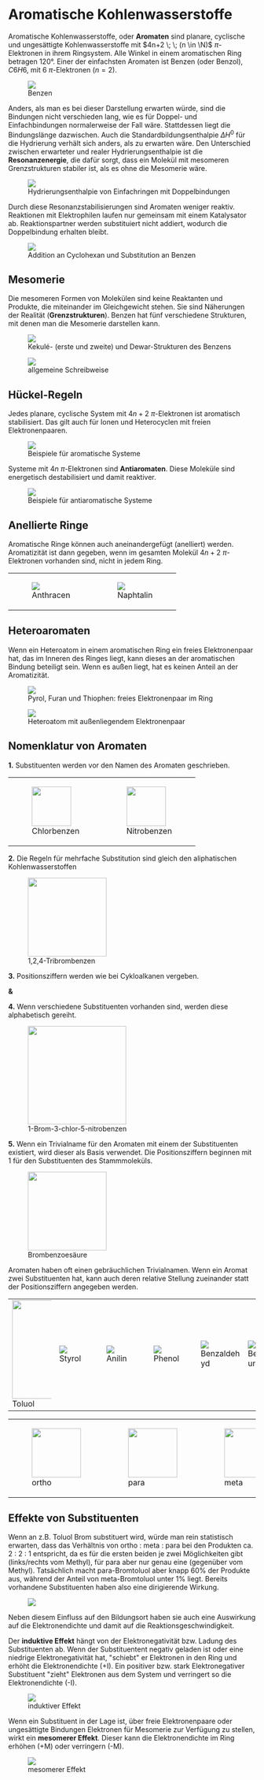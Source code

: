 # Aromatische Kohlenwasserstoffe

Aromatische Kohlenwasserstoffe, oder **Aromaten** sind planare, cyclische und ungesättigte Kohlenwasserstoffe mit $4n+2 \; \; (n \in \N)$ $\pi$-Elektronen in ihrem Ringsystem. Alle Winkel in einem aromatischen Ring betragen 120°. Einer der einfachsten Aromaten ist Benzen (oder Benzol), $C6H6$, mit 6 $\pi$-Elektronen ($n=2$).

<figure>
    <img src="./media/benzen.png">
    <figcaption>Benzen</figcaption>
</figure>

Anders, als man es bei dieser Darstellung erwarten würde, sind die Bindungen nicht verschieden lang, wie es für Doppel- und Einfachbindungen normalerweise der Fall wäre. Stattdessen liegt die Bindungslänge dazwischen. Auch die Standardbildungsenthalpie $\Delta H^0$ für die Hydrierung verhält sich anders, als zu erwarten wäre. Den Unterschied zwischen erwarteter und realer Hydrierungsenthalpie ist die **Resonanzenergie**, die dafür sorgt, dass ein Molekül mit mesomeren Grenzstrukturen stabiler ist, als es ohne die Mesomerie wäre.

<figure>
    <img src="./media/resonanzenergie.png">
    <figcaption>Hydrierungsenthalpie von Einfachringen mit Doppelbindungen</figcaption>
</figure>

Durch diese Resonanzstabilisierungen sind Aromaten weniger reaktiv. Reaktionen mit Elektrophilen laufen nur gemeinsam mit einem Katalysator ab. Reaktionspartner werden substituiert nicht addiert, wodurch die Doppelbindung erhalten bleibt. 

<figure>
    <img src="./media/cyclohexan_benzen.png">
    <figcaption>Addition an Cyclohexan und Substitution an Benzen</figcaption>
</figure>

## Mesomerie

Die mesomeren Formen von Molekülen sind keine Reaktanten und Produkte, die miteinander im Gleichgewicht stehen. Sie sind Näherungen der Realität (**Grenzstrukturen**). Benzen hat fünf verschiedene Strukturen, mit denen man die Mesomerie darstellen kann.

<figure>
    <img src="./media/mesomere_strukturen.png">
    <figcaption>Kekulé- (erste und zweite) und Dewar-Strukturen des Benzens</figcaption>
</figure>

<figure>
    <img src="./media/allg_mesomerie.png">
    <figcaption>allgemeine Schreibweise</figcaption>
</figure>

## Hückel-Regeln

Jedes planare, cyclische System mit $4n+2$ $\pi$-Elektronen ist aromatisch stabilisiert. Das gilt auch für Ionen und Heterocyclen mit freien Elektronenpaaren.

<figure>
    <img src="./media/Hückel.png">
    <figcaption>Beispiele für aromatische Systeme</figcaption>
</figure>

Systeme mit $4n$ $\pi$-Elektronen sind **Antiaromaten**. Diese Moleküle sind energetisch destabilisiert und damit reaktiver.

<figure>
    <img src="./media/antiaromaten.png">
    <figcaption>Beispiele für antiaromatische Systeme</figcaption>
</figure>

## Anellierte Ringe

Aromatische Ringe können auch aneinandergefügt (anelliert) werden. Aromatizität ist dann gegeben, wenn im gesamten Molekül $4n+2$ $\pi$-Elektronen vorhanden sind, nicht in jedem Ring.

<table>
    <tbody>
        <tr>
            <td>
                <figure>
                    <img src="./media/anthracen.png">
                    <figcaption>Anthracen</figcaption>
                </figure>
            </td>
            <td>
                <figure>
                    <img src="./media/naphtalin.png">
                    <figcaption>Naphtalin</figcaption>
                </figure>
            </td>
        </tr>
    </tbody>
</table>

## Heteroaromaten

Wenn ein Heteroatom in einem aromatischen Ring ein freies Elektronenpaar hat, das im Inneren des Ringes liegt, kann dieses an der aromatischen Bindung beteiligt sein. Wenn es außen liegt, hat es keinen Anteil an der Aromatizität.

<figure>
    <img src="./media/heteroaromaten.png">
    <figcaption>Pyrol, Furan und Thiophen: freies Elektronenpaar im Ring</figcaption>
</figure>

<figure>
    <img src="./media/außen.png">
    <figcaption>Heteroatom mit außenliegendem Elektronenpaar</figcaption>
</figure>

## Nomenklatur von Aromaten

**1.** Substituenten werden vor den Namen des Aromaten geschrieben.

<table class="gallery-table">
    <tbody>
        <tr>
            <td>
                <figure>
                    <img src="./media/chlorbenzen.png" style="width:80px">
                    <figcaption>Chlorbenzen</figcaption>
                </figure>
            </td>
            <td>
                <figure>
                    <img src="./media/Nitrobenzen.png" style="width:80px">
                    <figcaption>Nitrobenzen</figcaption>
                </figure>
            </td>
        </tr>
    </tbody>
</table>

**2.** Die Regeln für mehrfache Substitution sind gleich den aliphatischen Kohlenwasserstoffen

<figure>
    <img src="./media/1,2,4-tribrombenzen.png" style="width:160px">
    <figcaption>1,2,4-Tribrombenzen</figcaption>
</figure>

**3.** Positionsziffern werden wie bei Cykloalkanen vergeben.

**&**

**4.** Wenn verschiedene Substituenten vorhanden sind, werden diese alphabetisch gereiht.

<figure>
    <img src="./media/brom-chlor-nitrobenzen.png" style="width:200px">
    <figcaption>1-Brom-3-chlor-5-nitrobenzen</figcaption>
</figure>

**5.** Wenn ein Trivialname für den Aromaten mit einem der Substituenten existiert, wird dieser als Basis verwendet. Die Positionsziffern beginnen mit 1 für den Substituenten des Stammmoleküls.

<figure>
    <img src="./media/brombenzoesäure.png" style="width:160px">
    <figcaption>Brombenzoesäure</figcaption>
</figure>

Aromaten haben oft einen gebräuchlichen Trivialnamen. Wenn ein Aromat zwei Substituenten hat, kann auch deren relative Stellung zueinander statt der Positionsziffern angegeben werden.

<table class="gallery-table">
    <tbody>
        <tr>
            <td>
                <figure style="margin: 0px; width: 80px">
                    <img src="./media/toluol.png" style="width: 200px">
                    <figcaption>Toluol</figcaption>
                </figure>
            </td>
            <td>
                <figure style="margin: 0px; width: 80px">
                    <img src="./media/styrol.png">
                    <figcaption>Styrol</figcaption>
                </figure>
            </td>
            <td>
                <figure style="margin: 0px; width: 80px">
                    <img src="./media/anilin.png">
                    <figcaption>Anilin</figcaption>
                </figure>
            </td>
            <td>
                <figure style="margin: 0px; width: 80px">
                    <img src="./media/phenol.png">
                    <figcaption>Phenol</figcaption>
                </figure>
            </td>
            <td>
                <figure style="margin: 0px; width: 80px">
                    <img src="./media/benzaldehyd.png">
                    <figcaption>Benzaldehyd</figcaption>
                </figure>
            </td>
            <td>
                <figure style="margin: 0px; width: 80px">
                    <img src="./media/benzoesäure.png">
                    <figcaption>Benzoesäure</figcaption>
                </figure>
            </td>
        </tr>
    </tbody>
</table>

<table class="gallery-table">
    <tbody>
        <tr>
            <td>
                <figure>
                    <img src="./media/ortho.png" style="height:100px">
                    <figcaption>ortho</figcaption>
                </figure>
            </td>
            <td>
                <figure>
                    <img src="./media/para.png" style="height:100px">
                    <figcaption>para</figcaption>
                </figure>
            </td>
            <td>
                <figure>
                    <img src="./media/meta.png" style="height:100px">
                    <figcaption>meta</figcaption>
                </figure>
            </td>
        </tr>
    </tbody>
</table>

## Effekte von Substituenten

Wenn an z.B. Toluol Brom substituert wird, würde man rein statistisch erwarten, dass das Verhältnis von ortho : meta : para bei den Produkten ca. 2 : 2 : 1 entspricht, da es für die ersten beiden je zwei Möglichkeiten gibt (links/rechts vom Methyl), für para aber nur genau eine (gegenüber vom Methyl). Tatsächlich macht para-Bromtoluol aber knapp 60% der Produkte aus, während der Anteil von meta-Bromtoluol unter 1% liegt. Bereits vorhandene Substituenten haben also eine dirigierende Wirkung.

<figure>
    <img src="./media/dirigierend.png">
    <figcaption></figcaption>
</figure>

Neben diesem Einfluss auf den Bildungsort haben sie auch eine Auswirkung auf die Elektronendichte und damit auf die Reaktionsgeschwindigkeit.

Der **induktive Effekt** hängt von der Elektronegativität bzw. Ladung des Substituenten ab. Wenn der Substituentent negativ geladen ist oder eine niedrige Elektronegativität hat, "schiebt" er Elektronen in den Ring und erhöht die Elektronendichte (+I). Ein positiver bzw. stark Elektronegativer Substituent "zieht" Elektronen aus dem System und verringert so die Elektronendichte (-I).

<figure>
    <img src="./media/induktiver_effekt.png">
    <figcaption>induktiver Effekt</figcaption>
</figure>

Wenn ein Substituent in der Lage ist, über freie Elektronenpaare oder ungesättigte Bindungen Elektronen für Mesomerie zur Verfügung zu stellen, wirkt ein **mesomerer Effekt**. Dieser kann die Elektronendichte im Ring erhöhen (+M) oder verringern (-M).

<figure>
    <img src="./media/mesomerer_effekt.png">
    <figcaption>mesomerer Effekt</figcaption>
</figure>
